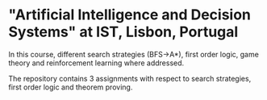 # "Artificial Intelligence and Decision Systems" at IST, Lisbon, Portugal

In this course, different search strategies (BFS->A*), first order logic, game theory and reinforcement learning where addressed.

The repository contains 3 assignments with respect to search strategies, first order logic and theorem proving.
